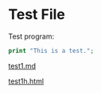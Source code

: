 Test File
====================

Test program:
```php
print "This is a test.";
```

[test1.md](test1.md)

[test1h.html](test1h.html)

